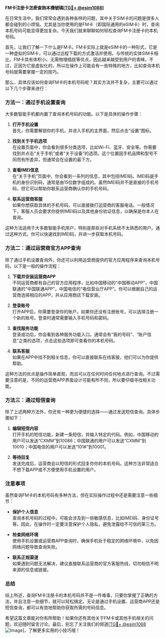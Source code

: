**FM卡注册卡怎麽查詢本機號碼[[TG💪+ @esim1088](https://t.me/s/esim1088)]**

在日常生活中，我们常常会遇到各种各样的问题，其中关于SIM卡的问题是很多人都会碰到的小烦恼。尤其是当你使用的是FM卡（即国际通用的eSIM卡）时，查询本机号码可能显得更加复杂。今天我们就来聊聊如何轻松查询FM卡注册卡的本机号码。

首先，让我们了解一下什么是FM卡。FM卡实际上就是eSIM卡的一种形式，它是一种虚拟的SIM卡，可以通过远程下载的方式激活并使用。与传统的实体SIM卡相比，FM卡具有体积小、无需物理插拔等优点，因此越来越受到用户的青睐。不过，正因为它是虚拟化的，所以在操作上可能会有一些特殊的地方，比如查询本机号码就需要掌握一定的技巧。

那么，具体应该如何查询FM卡的本机号码呢？其实方法并不复杂，主要可以通过以下几个步骤来进行：

### 方法一：通过手机设置查询

大多数智能手机都内置了查询本机号码的功能。以下是具体的操作步骤：

1. **打开手机设置**  
   首先，你需要解锁你的手机，并进入手机的主界面，然后点击“设置”图标。

2. **找到关于手机选项**  
   在设置页面中，你会看到很多分类选项，比如Wi-Fi、蓝牙、安全等。你需要找到并点击“关于手机”或者“关于设备”的选项。这个位置因手机品牌和型号不同而有所差异，但通常会在设置的最下方。

3. **查看IMEI信息**  
   在“关于手机”页面中，你会看到一系列的信息，其中包括IMEI码。IMEI码是手机的身份识别码，通常是由15位数字组成的。虽然IMEI码并不是直接的手机号码，但它可以帮助你联系运营商确认你的手机号码。

4. **联系运营商客服**  
   如果你想获取具体的手机号码，可以直接拨打运营商的客服电话。一般情况下，客服人员会要求你提供IMEI码以及其他身份验证信息，以确保是你本人在查询。

这种方法适用于大多数智能手机用户，特别是那些对手机系统不太熟悉的用户。通过这种方式，你可以快速找到IMEI码，并进一步获取本机号码。

### 方法二：通过运营商官方APP查询

除了通过手机设置查询外，你还可以利用运营商提供的官方应用程序来查询本机号码。以下是一般的操作流程：

1. **下载并安装运营商APP**  
   不同运营商都有自己的官方应用程序，比如中国移动的“中国移动APP”，中国联通的“中国联通APP”，中国电信的“电信营业厅APP”。你可以根据自己的运营商选择相应的APP，并从应用商店下载安装。

2. **登录账号**  
   打开APP后，你需要登录你的账户。如果你还没有注册账号，可以选择注册一个新的账号。登录时通常需要输入手机号码和密码。

3. **查找服务功能**  
   登录成功后，你会看到各种服务功能入口。通常会有“我的号码”、“账户信息”之类的选项，点击这些选项即可查看你的本机号码。

4. **联系客服**  
   如果在APP中找不到相关信息，你可以直接联系在线客服，他们可以为你提供帮助。

这种方法的优点是操作简单直观，而且可以在任何时间任何地点进行查询。不过需要注意的是，不同的运营商APP界面设计可能有所不同，所以要仔细寻找相关功能。

### 方法三：通过短信查询

除了上述两种方法外，你还有一种更为便捷的选择——通过发送短信查询。具体步骤如下：

1. **编辑短信内容**  
   打开手机的短信功能，新建一条短信，并输入特定的代码。例如，中国移动的用户可以发送“CXMM”到10086；中国联通的用户可以发送“CXMM”到10010；中国电信的用户可以发送“101#”到10001。

2. **等待回复**  
   发送完成后，运营商会以短信的形式回复你你的本机号码。这种方法非常适合不想下载APP或不方便使用手机设置的用户。

### 注意事项

虽然查询FM卡的本机号码有多种方法，但在实际操作过程中还是需要注意一些细节：

- **保护个人信息**  
  查询本机号码的过程中，可能会涉及到一些敏感信息，比如IMEI码、身份证号等。因此，在操作时一定要注意保护个人隐私，避免泄露给不可信的第三方。

- **检查网络环境**  
  使用手机设置或运营商APP查询时，确保手机处于稳定的网络环境中，以免因网络问题导致查询失败。

- **联系正规渠道**  
  如果遇到问题无法解决，建议直接联系运营商的官方客服热线，切勿相信不明来源的信息或链接。

### 总结

综上所述，查询FM卡注册卡的本机号码并不是一件难事，只要你掌握了正确的方法，并且注意一些细节，就可以轻松搞定。无论是通过手机设置、运营商APP还是短信查询，都可以有效地帮助你获取所需的号码信息。

希望这篇文章能对你有所帮助！如果你还有其他关于FM卡或其他手机相关的问题，欢迎随时留言讨论。最后，别忘了关注我们的频道[[TG💪+ @esim1088](https://t.me/s/esim1088) ![Image](https://i.postimg.cc/4NQfJmqS/Snipaste-2025-05-13-00-14-12.png)]，了解更多实用的小技巧哦！